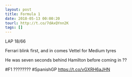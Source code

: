 ```yaml
---
layout: post
title: Formula 1
date: 2018-05-13 00:00:20
tourl: http://t.co/7dAxQYnn2K
tags: []
---
```

LAP 18/66

Ferrari blink first, and in comes Vettel for Medium tyres

He was seven seconds behind Hamilton before coming in ??

#F1  ???????? #SpanishGP https://t.co/vGXRH6aJHN